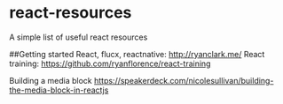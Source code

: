 # react-resources
A simple list of useful react resources

##Getting started
React, flucx, reactnative: http://ryanclark.me/
React training: https://github.com/ryanflorence/react-training

Building a media block
https://speakerdeck.com/nicolesullivan/building-the-media-block-in-reactjs

